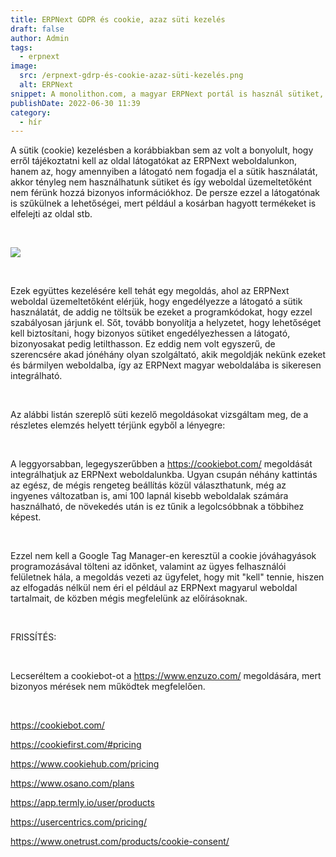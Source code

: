 ```yaml
---
title: ERPNext GDPR és cookie, azaz süti kezelés
draft: false
author: Admin
tags:
  - erpnext
image:
  src: /erpnext-gdrp-és-cookie-azaz-süti-kezelés.png
  alt: ERPNext
snippet: A monolithon.com, a magyar ERPNext portál is használ sütiket, ahogy a legtöbb internetes weboldal és az EU-s irányelvek alapján erről tájékoztatni is kell az oldal látogatóit.
publishDate: 2022-06-30 11:39
category:
  - hír
---
```


<p>A sütik (cookie) kezelésben a korábbiakban sem az volt a bonyolult, hogy erről tájékoztatni kell az oldal látogatókat az ERPNext weboldalunkon, hanem az, hogy amennyiben a látogató nem fogadja el a sütik használatát, akkor tényleg nem használhatunk sütiket és így weboldal üzemeltetőként nem férünk hozzá bizonyos információkhoz. De persze ezzel a látogatónak is szűkülnek a lehetőségei, mert például a kosárban hagyott termékeket is elfelejti az oldal stb.</p><p><br></p><p><img src="/erpnext-gdrp-és-cookie-azaz-süti-kezelés.png"></p><p><br></p><p>Ezek együttes kezelésére kell tehát egy megoldás, ahol az ERPNext weboldal üzemeltetőként elérjük, hogy engedélyezze a látogató a sütik használatát, de addig ne töltsük be ezeket a programkódokat, hogy ezzel szabályosan járjunk el. Sőt, tovább bonyolítja a helyzetet, hogy lehetőséget kell biztosítani, hogy bizonyos sütiket engedélyezhessen a látogató, bizonyosakat pedig letilthasson. Ez eddig nem volt egyszerű, de szerencsére akad jónéhány olyan szolgáltató, akik megoldják nekünk ezeket és bármilyen weboldalba, így az ERPNext magyar weboldalába is sikeresen integrálható.</p><p><br></p><p>Az alábbi listán szereplő süti kezelő megoldásokat vizsgáltam meg, de a részletes elemzés helyett térjünk egyből a lényegre:</p><p><br></p><p>A leggyorsabban, legegyszerűbben a <a href="https://cookiebot.com" rel="noopener noreferrer">https://cookiebot.com/</a> megoldását integrálhatjuk az ERPNext weboldalunkba. Ugyan csupán néhány kattintás az egész, de mégis rengeteg beállítás közül választhatunk, még az ingyenes változatban is, ami 100 lapnál kisebb weboldalak számára használható, de növekedés után is ez tűnik a legolcsóbbnak a többihez képest.</p><p><br></p><p>Ezzel nem kell a Google Tag Manager-en keresztül a cookie jóváhagyások programozásával tölteni az időnket, valamint az ügyes felhasználói felületnek hála, a megoldás vezeti az ügyfelet, hogy mit "kell" tennie, hiszen az elfogadás nélkül nem éri el például az ERPNext magyarul weboldal tartalmait, de közben mégis megfelelünk az előírásoknak.</p><p><br></p><p>FRISSÍTÉS:</p><p><br></p><p>Lecseréltem a cookiebot-ot a <a href="https://www.enzuzo.com" rel="noopener noreferrer">https://www.enzuzo.com/</a> megoldására, mert bizonyos mérések nem működtek megfelelően. </p><p><br></p><p><a href="https://cookiebot.com" rel="noopener noreferrer">https://cookiebot.com/</a></p><p><a href="https://cookiefirst.com/#pricing" rel="noopener noreferrer">https://cookiefirst.com/#pricing</a></p><p><a href="https://www.cookiehub.com/pricing" rel="noopener noreferrer">https://www.cookiehub.com/pricing</a></p><p><a href="https://www.osano.com/plans" rel="noopener noreferrer">https://www.osano.com/plans</a></p><p><a href="https://app.termly.io/user/products" rel="noopener noreferrer">https://app.termly.io/user/products</a></p><p><a href="https://usercentrics.com/pricing" rel="noopener noreferrer">https://usercentrics.com/pricing/</a></p><p><a href="https://www.onetrust.com/products/cookie-consent" rel="noopener noreferrer">https://www.onetrust.com/products/cookie-consent/</a></p>
